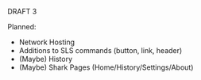 DRAFT 3

Planned: 
- Network Hosting
- Additions to SLS commands (button, link, header)
- (Maybe) History
- (Maybe) Shark Pages (Home/History/Settings/About)
